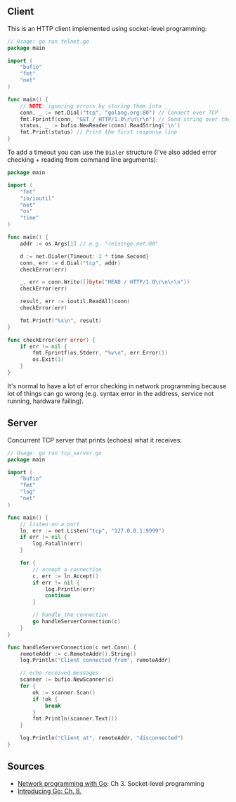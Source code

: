 ## Client

This is an HTTP client implemented using socket-level programming:

```go
// Usage: go run telnet.go
package main

import (
    "bufio"
    "fmt"
    "net"
)

func main() {
    // NOTE: ignoring errors by storing them into _
    conn, _ := net.Dial("tcp", "golang.org:80") // Connect over TCP
    fmt.Fprintf(conn, "GET / HTTP/1.0\r\n\r\n") // Send string over the connection
    status, _ := bufio.NewReader(conn).ReadString('\n')
    fmt.Print(status) // Print the first response line
}
```

To add a timeout you can use the `Dialer` structure (I've also added error
checking + reading from command line arguments):

```go
package main

import (
    "fmt"
    "io/ioutil"
    "net"
    "os"
    "time"
)

func main() {
    addr := os.Args[1] // e.g. "reisinge.net:80"

    d := net.Dialer{Timeout: 2 * time.Second}
    conn, err := d.Dial("tcp", addr)
    checkError(err)

    _, err = conn.Write([]byte("HEAD / HTTP/1.0\r\n\r\n"))
    checkError(err)

    result, err := ioutil.ReadAll(conn)
    checkError(err)

    fmt.Printf("%s\n", result)
}

func checkError(err error) {
    if err != nil {
        fmt.Fprintf(os.Stderr, "%v\n", err.Error())
        os.Exit(1)
    }
}
```

It's normal to have a lot of error checking in network programming because lot
of things can go wrong (e.g. syntax error in the address, service not running,
hardware failing).

## Server

Concurrent TCP server that prints (echoes) what it receives:

```go
// Usage: go run tcp_server.go
package main

import (
    "bufio"
    "fmt"
    "log"
    "net"
)

func main() {
    // listen on a port
    ln, err := net.Listen("tcp", "127.0.0.1:9999")
    if err != nil {
        log.Fatalln(err)
    }

    for {
        // accept a connection
        c, err := ln.Accept()
        if err != nil {
            log.Println(err)
            continue
        }

        // handle the connection
        go handleServerConnection(c)
    }
}

func handleServerConnection(c net.Conn) {
    remoteAddr := c.RemoteAddr().String()
    log.Println("Client connected from", remoteAddr)

    // echo received messages
    scanner := bufio.NewScanner(c)
    for {
        ok := scanner.Scan()
        if !ok {
            break
        }
        fmt.Println(scanner.Text())
    }

    log.Println("Client at", remoteAddr, "disconnected")
}
```

## Sources

* [Network programming with
Go](https://www.apress.com/gp/book/9781484226919): Ch 3. Socket-level programming
* [Introducing Go: Ch. 8.](https://learning.oreilly.com/library/view/introducing-go/9781491941997/ch08.html)
